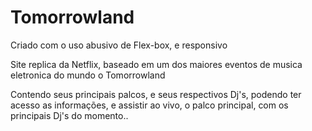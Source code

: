 # Tomorrowland

Criado com o uso abusivo de Flex-box, e responsivo

Site replica da Netflix, baseado em um dos maiores eventos de musica eletronica do mundo o Tomorrowland


Contendo seus principais palcos, e seus respectivos Dj's, podendo ter acesso as informações, e assistir ao vivo, o palco principal, com os principais Dj's do momento..
